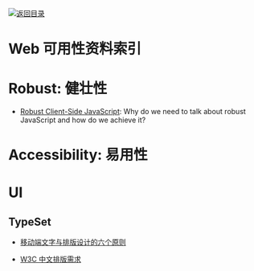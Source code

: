 [![返回目录](https://parg.co/UGo)](https://parg.co/b4z) 
# Web 可用性资料索引

# Robust: 健壮性

* [Robust Client-Side JavaScript](https://molily.de/robust-javascript/): Why do we need to talk about robust JavaScript and how do we achieve it?

# Accessibility: 易用性

# UI

## TypeSet

* [移动端文字与排版设计的六个原则](http://www.ui.cn/detail/72212.html)

* [W3C 中文排版需求](https://www.w3.org/TR/clreq/#positioning_of_bilingual_annotations)
